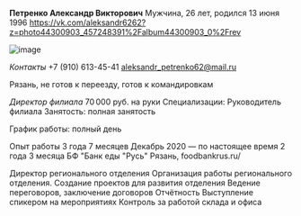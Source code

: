 **Петренко Александр Викторович**
Мужчина, 26 лет, родился 13 июня 1996
https://vk.com/aleksandr6262?z=photo44300903_457248391%2Falbum44300903_0%2Frev

![image](https://user-images.githubusercontent.com/123314530/218269398-64758d11-9399-4110-90ac-99969c6f9724.png)


*Контакты*
 +7 (910) 613-45-41
aleksandr_petrenko62@mail.ru

Рязань, не готов к переезду, готов к командировкам


*Директор филиала*
70 000 руб. на руки
Специализации:
Руководитель филиала
Занятость: полная занятость

График работы: полный день

Опыт работы 3 года 7 месяцев
Декабрь 2020 — по настоящее время
2 года 3 месяца
БФ "Банк еды "Русь"
Рязань, foodbankrus.ru/


Директор регионального отделения
Организация работы регионального отделения.
Создание проектов для развития отделения
Ведение переговоров, заключение договоров
Отчётность
Выступление спикером на мероприятиях
Контроль за работой склада и офиса
